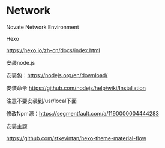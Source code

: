 # Network
Novate Network Environment



Hexo

https://hexo.io/zh-cn/docs/index.html



安装node.js

安装包：https://nodejs.org/en/download/

安装命令 https://github.com/nodejs/help/wiki/Installation

注意不要安装到/usr/local下面



修改Npm源：https://segmentfault.com/a/1190000004444283



安装主题

https://github.com/stkevintan/hexo-theme-material-flow